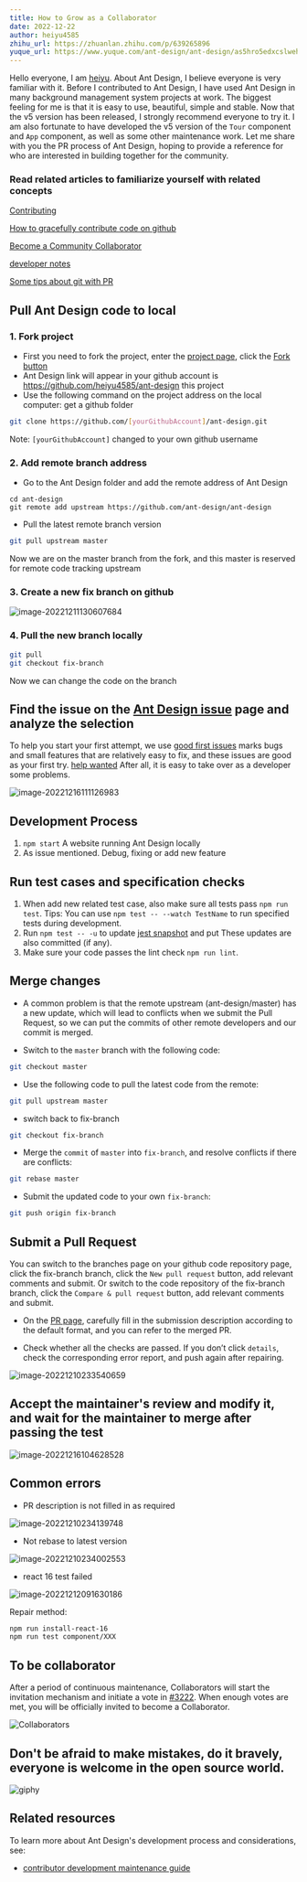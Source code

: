 ```yaml
---
title: How to Grow as a Collaborator
date: 2022-12-22
author: heiyu4585
zhihu_url: https://zhuanlan.zhihu.com/p/639265896
yuque_url: https://www.yuque.com/ant-design/ant-design/as5hro5edxcslweh
---
```


Hello everyone, I am [heiyu](https://github.com/heiyu4585). About Ant Design, I believe everyone is very familiar with it. Before I contributed to Ant Design, I have used Ant Design in many background management system projects at work. The biggest feeling for me is that it is easy to use, beautiful, simple and stable. Now that the v5 version has been released, I strongly recommend everyone to try it. I am also fortunate to have developed the v5 version of the `Tour` component and `App` component, as well as some other maintenance work. Let me share with you the PR process of Ant Design, hoping to provide a reference for who are interested in building together for the community.

### Read related articles to familiarize yourself with related concepts

[Contributing](https://ant.design/docs/react/contributing)

[How to gracefully contribute code on github](https://segmentfault.com/a/1190000000736629)

[Become a Community Collaborator](https://github.com/ant-design/ant-design/wiki/Collaborators#how-to-apply-for-being-a-collaborator)

[developer notes](https://github.com/ant-design/ant-design/wiki/Development)

[Some tips about git with PR](https://github.com/ant-design/ant-design/discussions/37051)

## Pull Ant Design code to local

### 1. Fork project

- First you need to fork the project, enter the [project page](https://github.com/ant-design/ant-design), click the [Fork button](https://github.com/ant-design/ant-design/fork)
- Ant Design link will appear in your github account is https://github.com/heiyu4585/ant-design this project
- Use the following command on the project address on the local computer: get a github folder

```bash
git clone https://github.com/[yourGithubAccount]/ant-design.git
```

Note: `[yourGithubAccount]` changed to your own github username

### 2. Add remote branch address

- Go to the Ant Design folder and add the remote address of Ant Design

```
cd ant-design
git remote add upstream https://github.com/ant-design/ant-design
```

- Pull the latest remote branch version

```bash
git pull upstream master
```

Now we are on the master branch from the fork, and this master is reserved for remote code tracking upstream

### 3. Create a new fix branch on github

![image-20221211130607684](https://user-images.githubusercontent.com/10607168/208016775-623abfe7-fa7f-438d-abc3-be445e52d8c5.png)

### 4. Pull the new branch locally

```bash
git pull
git checkout fix-branch
```

Now we can change the code on the branch

## Find the issue on the [Ant Design issue](https://github.com/ant-design/ant-design/issues) page and analyze the selection

To help you start your first attempt, we use [good first issues](https://github.com/ant-design/ant-design/issues?q=is%3Aissue+is%3Aopen+label%3A"good+first+issue") marks bugs and small features that are relatively easy to fix, and these issues are good as your first try. [help wanted](https://github.com/ant-design/ant-design/issues?q=is%3Aissue+is%3Aopen+label%3A%22help+wanted%22) After all, it is easy to take over as a developer some problems.

![image-20221216111126983](https://user-images.githubusercontent.com/10607168/208016864-fd72d378-a5db-4c20-9a34-b136d5e7c446.png)

## Development Process

1. `npm start` A website running Ant Design locally
2. As issue mentioned. Debug, fixing or add new feature

## Run test cases and specification checks

1. When add new related test case, also make sure all tests pass `npm run test`. Tips: You can use `npm test -- --watch TestName` to run specified tests during development.
2. Run `npm test -- -u` to update [jest snapshot](https://facebook.github.io/jest/docs/en/snapshot-testing.html#snapshot-testing-with-jest) and put These updates are also committed (if any).
3. Make sure your code passes the lint check `npm run lint`.

## Merge changes

- A common problem is that the remote upstream (ant-design/master) has a new update, which will lead to conflicts when we submit the Pull Request, so we can put the commits of other remote developers and our commit is merged.

- Switch to the `master` branch with the following code:

```bash
git checkout master
```

- Use the following code to pull the latest code from the remote:

```bash
git pull upstream master
```

- switch back to fix-branch

```bash
git checkout fix-branch
```

- Merge the `commit` of `master` into `fix-branch`, and resolve conflicts if there are conflicts:

```bash
git rebase master
```

- Submit the updated code to your own `fix-branch`:

```bash
git push origin fix-branch
```

## Submit a Pull Request

You can switch to the branches page on your github code repository page, click the fix-branch branch, click the `New pull request` button, add relevant comments and submit. Or switch to the code repository of the fix-branch branch, click the `Compare & pull request` button, add relevant comments and submit.

- On the [PR page](https://github.com/ant-design/ant-design/pulls), carefully fill in the submission description according to the default format, and you can refer to the merged PR.

- Check whether all the checks are passed. If you don’t click `details`, check the corresponding error report, and push again after repairing.

![image-20221210233540659](https://user-images.githubusercontent.com/10607168/208016178-5edb30af-7191-4ca0-a2d1-17c833f9ed92.png)

## Accept the maintainer's review and modify it, and wait for the maintainer to merge after passing the test

![image-20221216104628528](https://user-images.githubusercontent.com/10607168/208016926-f8ec6cf3-a599-481f-9611-d894975ab5f5.png)

## Common errors

- PR description is not filled in as required

![image-20221210234139748](https://user-images.githubusercontent.com/10607168/208016993-7b1b6838-5944-4098-85ed-d0ea4567f42f.png)

- Not rebase to latest version

![image-20221210234002553](https://user-images.githubusercontent.com/10607168/208017056-9a209552-29f3-48ab-ad09-90fde458147c.png)

- react 16 test failed

![image-20221212091630186](https://user-images.githubusercontent.com/10607168/208017142-c9ee4169-f2d0-4085-bcff-6c859ec54e71.png)

Repair method:

```bash
npm run install-react-16
npm run test component/XXX
```

## To be collaborator

After a period of continuous maintenance, Collaborators will start the invitation mechanism and initiate a vote in [#3222](https://github.com/ant-design/ant-design/issues/3222). When enough votes are met, you will be officially invited to become a Collaborator.

![Collaborators](https://user-images.githubusercontent.com/5378891/209089697-4fe3f3b3-ef44-4d63-94c2-d93d082c9951.png)

## Don't be afraid to make mistakes, do it bravely, everyone is welcome in the open source world.

![giphy](https://user-images.githubusercontent.com/10607168/208015974-04c3f09b-b5e8-4ef7-af00-0bb5652ec619.gif)

## Related resources

To learn more about Ant Design's development process and considerations, see:

- [contributor development maintenance guide](/docs/blog/contributor-development-maintenance-guide)
